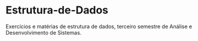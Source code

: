 # Estrutura-de-Dados
Exercícios e matérias de estrutura de dados, terceiro semestre de Análise e Desenvolvimento de Sistemas. 
